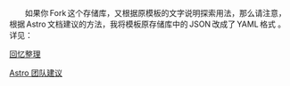 &emsp;&emsp;如果你&thinsp;Fork&thinsp;这个存储库，又根据原模板的文字说明探索用法，那么请注意，根据&thinsp;Astro&thinsp;文档建议的方法，我将模板原存储库中的&thinsp;JSON&thinsp;改成了&thinsp;YAML&thinsp;格式 。详见：

[回忆整理](https://industry.pengxianzhe.org/posts/astro-yaml/)

[Astro 团队建议](https://docs.astro.build/zh-cn/recipes/add-yaml-support/)
